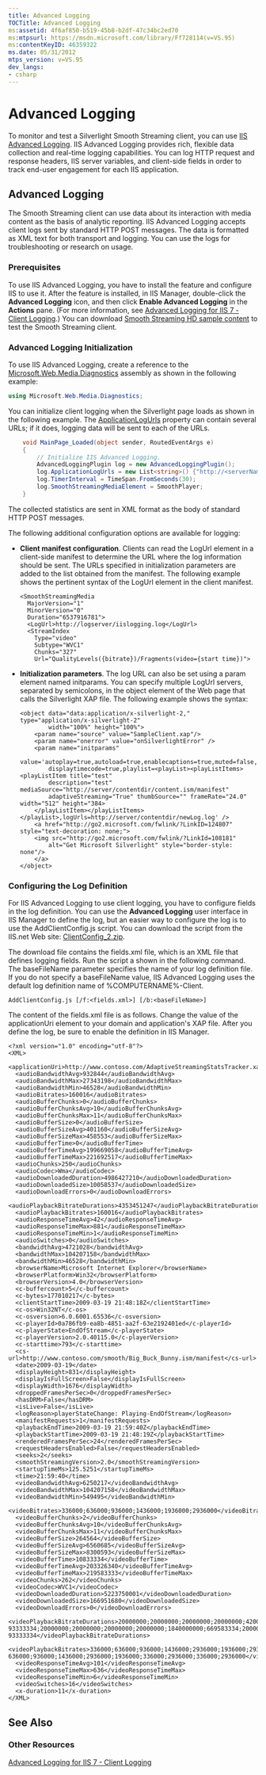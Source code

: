 ```yaml
---
title: Advanced Logging
TOCTitle: Advanced Logging
ms:assetid: 4f6af850-b519-45b8-b2df-47c34bc2ed70
ms:mtpsurl: https://msdn.microsoft.com/library/Ff728114(v=VS.95)
ms:contentKeyID: 46359322
ms.date: 05/31/2012
mtps_version: v=VS.95
dev_langs:
- csharp
---
```


# Advanced Logging

To monitor and test a Silverlight Smooth Streaming client, you can use [IIS Advanced Logging](https://go.microsoft.com/fwlink/?linkid=230674). IIS Advanced Logging provides rich, flexible data collection and real-time logging capabilities. You can log HTTP request and response headers, IIS server variables, and client-side fields in order to track end-user engagement for each IIS application.

## Advanced Logging

The Smooth Streaming client can use data about its interaction with media content as the basis of analytic reporting. IIS Advanced Logging accepts client logs sent by standard HTTP POST messages. The data is formatted as XML text for both transport and logging. You can use the logs for troubleshooting or research on usage.

### Prerequisites

To use IIS Advanced Logging, you have to install the feature and configure IIS to use it. After the feature is installed, in IIS Manager, double-click the **Advanced Logging** icon, and then click **Enable Advanced Logging** in the **Actions** pane. (For more information, see [Advanced Logging for IIS 7 - Client Logging](https://go.microsoft.com/fwlink/?linkid=230676).) You can download [Smooth Streaming HD sample content](https://go.microsoft.com/fwlink/?linkid=251075) to test the Smooth Streaming client.

### Advanced Logging Initialization

To use IIS Advanced Logging, create a reference to the [Microsoft.Web.Media.Diagnostics](microsoft-web-media-diagnostics-namespace_1.md) assembly as shown in the following example:

```csharp
using Microsoft.Web.Media.Diagnostics;
```

You can initialize client logging when the Silverlight page loads as shown in the following example. The [ApplicationLogUrls](advancedloggingplugin-applicationlogurls-property-microsoft-web-media-diagnostics_1.md) property can contain several URLs; if it does, logging data will be sent to each of the URLs.

```csharp
    void MainPage_Loaded(object sender, RoutedEventArgs e)
    {
        // Initialize IIS Advanced Logging.
        AdvancedLoggingPlugin log = new AdvancedLoggingPlugin();
        log.ApplicationLogUrls = new List<string>() {"http://<serverName>/newLog.log"};
        log.TimerInterval = TimeSpan.FromSeconds(30);
        log.SmoothStreamingMediaElement = SmoothPlayer;
    }
```

The collected statistics are sent in XML format as the body of standard HTTP POST messages.

The following additional configuration options are available for logging:

  - **Client manifest configuration**. Clients can read the LogUrl element in a client-side manifest to determine the URL where the log information should be sent. The URLs specified in initialization parameters are added to the list obtained from the manifest. The following example shows the pertinent syntax of the LogUrl element in the client manifest.
    
        <SmoothStreamingMedia
          MajorVersion="1"
          MinorVersion="0"
          Duration="6537916781">
          <LogUrl>http://logserver/iislogging.log</LogUrl>
          <StreamIndex
            Type="video"
            Subtype="WVC1"
            Chunks="327"
            Url="QualityLevels({bitrate})/Fragments(video={start time})">

  - **Initialization parameters**. The log URL can also be set using a param element named initparams. You can specify multiple LogUrl servers, separated by semicolons, in the object element of the Web page that calls the Silverlight XAP file. The following example shows the syntax:
    
        <object data="data:application/x-silverlight-2," type="application/x-silverlight-2" 
                width="100%" height="100%">
            <param name="source" value="SampleClient.xap"/>
            <param name="onerror" value="onSilverlightError" />
            <param name="initparams" 
                value='autoplay=true,autoload=true,enablecaptions=true,muted=false,
                displaytimecode=true,playlist=<playList><playListItems><playListItem title="test"
                description="test" mediaSource="http://server/contentdir/content.ism/manifest"
                adaptiveStreaming="True" thumbSource="" frameRate="24.0" width="512" height="384>
            </playListItem></playListItems></playList>,logUrls=http://server/contentdir/newLog.log' />
            <a href="http://go2.microsoft.com/fwlink/?LinkID=124807" style="text-decoration: none;">
            <img src="http://go2.microsoft.com/fwlink/?LinkId=108181" 
                alt="Get Microsoft Silverlight" style="border-style: none"/>
            </a>
        </object>

### Configuring the Log Definition

For IIS Advanced Logging to use client logging, you have to configure fields in the log definition. You can use the **Advanced Logging** user interface in IIS Manager to define the log, but an easier way to configure the log is to use the AddClientConfig.js script. You can download the script from the IIS.net Web site: [ClientConfig\_2.zip](https://go.microsoft.com/fwlink/?linkid=251073).

The download file contains the fields.xml file, which is an XML file that defines logging fields. Run the script a shown in the following command. The baseFileName parameter specifies the name of your log definition file. If you do not specify a baseFileName value, IIS Advanced Logging uses the default log definition name of %COMPUTERNAME%-Client.

    AddClientConfig.js [/f:<fields.xml>] [/b:<baseFileName>]

The content of the fields.xml file is as follows. Change the value of the applicationUri element to your domain and application's XAP file. After you define the log, be sure to enable the definition in IIS Manager.

    <?xml version="1.0" encoding="utf-8"?>
    <XML>
      <applicationUri>http://www.contoso.com/AdaptiveStreamingStatsTracker.xap</applicationUri>
      <audioBandwidthAvg>932844</audioBandwidthAvg>
      <audioBandwidthMax>27343198</audioBandwidthMax>
      <audioBandwidthMin>46528</audioBandwidthMin>
      <audioBitrates>160016</audioBitrates>
      <audioBufferChunks>0</audioBufferChunks>
      <audioBufferChunksAvg>10</audioBufferChunksAvg>
      <audioBufferChunksMax>11</audioBufferChunksMax>
      <audioBufferSize>0</audioBufferSize>
      <audioBufferSizeAvg>401160</audioBufferSizeAvg>
      <audioBufferSizeMax>458553</audioBufferSizeMax>
      <audioBufferTime>0</audioBufferTime>
      <audioBufferTimeAvg>199669058</audioBufferTimeAvg>
      <audioBufferTimeMax>221692517</audioBufferTimeMax>
      <audioChunks>250</audioChunks>
      <audioCodec>Wma</audioCodec>
      <audioDownloadedDuration>4986427210</audioDownloadedDuration>
      <audioDownloadedSize>10058537</audioDownloadedSize>
      <audioDownloadErrors>0</audioDownloadErrors>
      <audioPlaybackBitrateDurations>4353451247</audioPlaybackBitrateDurations>
      <audioPlaybackBitrates>160016</audioPlaybackBitrates>
      <audioResponseTimeAvg>42</audioResponseTimeAvg>
      <audioResponseTimeMax>881</audioResponseTimeMax>
      <audioResponseTimeMin>1</audioResponseTimeMin>
      <audioSwitches>0</audioSwitches>
      <bandwidthAvg>4721028</bandwidthAvg>
      <bandwidthMax>104207158</bandwidthMax>
      <bandwidthMin>46528</bandwidthMin>
      <browserName>Microsoft Internet Explorer</browserName>
      <browserPlatform>Win32</browserPlatform>
      <browserVersion>4.0</browserVersion>
      <c-buffercount>5</c-buffercount>
      <c-bytes>177010217</c-bytes>
      <clientStartTime>2009-03-19 21:48:18Z</clientStartTime>
      <c-os>Win32NT</c-os>
      <c-osversion>6.0.6001.65536</c-osversion>
      <c-playerId>0a786fb9-ea8b-4851-aa2f-63e2192401ed</c-playerId>
      <c-playerState>EndOfStream</c-playerState>
      <c-playerVersion>2.0.40115.0</c-playerVersion>
      <c-starttime>793</c-starttime>
      <cs-url>http://www.contoso.com/smooth/Big_Buck_Bunny.ism/manifest</cs-url>
      <date>2009-03-19</date>
      <displayHeight>831</displayHeight>
      <displayIsFullScreen>False</displayIsFullScreen>
      <displayWidth>1676</displayWidth>
      <droppedFramesPerSec>0</droppedFramesPerSec>
      <hasDRM>False</hasDRM>
      <isLive>False</isLive>
      <logReason>playerStateChange: Playing-EndOfStream</logReason>
      <manifestRequests>1</manifestRequests>
      <playbackEndTime>2009-03-19 21:59:40Z</playbackEndTime>
      <playbackStartTime>2009-03-19 21:48:19Z</playbackStartTime>
      <renderedFramesPerSec>24</renderedFramesPerSec>
      <requestHeadersEnabled>False</requestHeadersEnabled>
      <seeks>2</seeks>
      <smoothStreamingVersion>2.0</smoothStreamingVersion>
      <startupTimeMs>125.5251</startupTimeMs>
      <time>21:59:40</time>
      <videoBandwidthAvg>6250217</videoBandwidthAvg>
      <videoBandwidthMax>104207158</videoBandwidthMax>
      <videoBandwidthMin>549495</videoBandwidthMin>
      <videoBitrates>336000;636000;936000;1436000;1936000;2936000</videoBitrates>
      <videoBufferChunks>2</videoBufferChunks>
      <videoBufferChunksAvg>10</videoBufferChunksAvg>
      <videoBufferChunksMax>11</videoBufferChunksMax>
      <videoBufferSize>264564</videoBufferSize>
      <videoBufferSizeAvg>6560685</videoBufferSizeAvg>
      <videoBufferSizeMax>8300593</videoBufferSizeMax>
      <videoBufferTime>10833334</videoBufferTime>
      <videoBufferTimeAvg>203326340</videoBufferTimeAvg>
      <videoBufferTimeMax>219583333</videoBufferTimeMax>
      <videoChunks>262</videoChunks>
      <videoCodec>WVC1</videoCodec>
      <videoDownloadedDuration>5223750001</videoDownloadedDuration>
      <videoDownloadedSize>166951680</videoDownloadedSize>
      <videoDownloadErrors>0</videoDownloadErrors>
      <videoPlaybackBitrateDurations>20000000;20000000;20000000;20000000;420000000;760000000;
    93333334;20000000;20000000;20000000;20000000;1840000000;669583334;20000000;207916667;20000000;
    93333334</videoPlaybackBitrateDurations>
      <videoPlaybackBitrates>336000;636000;936000;1436000;2936000;1936000;2936000;336000;
    636000;936000;1436000;2936000;1936000;336000;2936000;336000;2936000</videoPlaybackBitrates>
      <videoResponseTimeAvg>101</videoResponseTimeAvg>
      <videoResponseTimeMax>636</videoResponseTimeMax>
      <videoResponseTimeMin>6</videoResponseTimeMin>
      <videoSwitches>16</videoSwitches>
      <x-duration>11</x-duration>
    </XML>

## See Also

### Other Resources

[Advanced Logging for IIS 7 - Client Logging](https://go.microsoft.com/fwlink/?linkid=230676)


